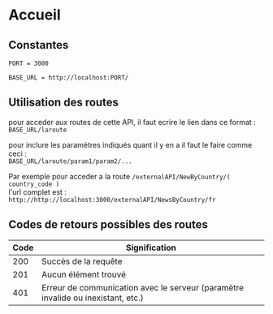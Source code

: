 # Accueil

## Constantes 

`PORT = 3000` 

`BASE_URL = http://localhost:PORT/`

## Utilisation des routes

pour acceder aux routes de cette API, il faut ecrire le lien dans ce format :    
`BASE_URL/laroute`

pour inclure les paramètres indiqués quant il y en a il faut le faire comme ceci :   
`BASE_URL/laroute/param1/param2/...`   

Par exemple pour acceder a la route `/externalAPI/NewByCountry/( country_code )`   
l'url complet est : `http://http://localhost:3000/externalAPI/NewsByCountry/fr`

## Codes de retours possibles des routes 

| Code | Signification                                      |
|------|----------------------------------------------------|
| 200  | Succès de la requête                               |
| 201  | Aucun élément trouvé                               |
| 401  | Erreur de communication avec le serveur (paramètre invalide ou inexistant, etc.) |
